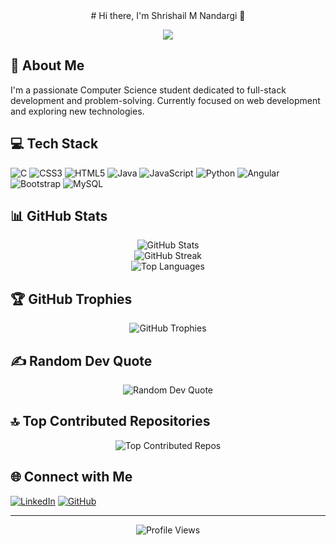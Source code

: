 <div align="center">
# Hi there, I'm Shrishail M Nandargi 👋

[![](https://visitcount.itsvg.in/api?id=ShrishailMN&icon=0&color=0)](https://visitcount.itsvg.in)

</div>

## 🚀 About Me
I'm a passionate Computer Science student dedicated to full-stack development and problem-solving. Currently focused on web development and exploring new technologies.

## 💻 Tech Stack
![C](https://img.shields.io/badge/c-%2300599C.svg?style=for-the-badge&logo=c&logoColor=white) 
![CSS3](https://img.shields.io/badge/css3-%231572B6.svg?style=for-the-badge&logo=css3&logoColor=white) 
![HTML5](https://img.shields.io/badge/html5-%23E34F26.svg?style=for-the-badge&logo=html5&logoColor=white) 
![Java](https://img.shields.io/badge/java-%23ED8B00.svg?style=for-the-badge&logo=openjdk&logoColor=white) 
![JavaScript](https://img.shields.io/badge/javascript-%23323330.svg?style=for-the-badge&logo=javascript&logoColor=%23F7DF1E) 
![Python](https://img.shields.io/badge/python-3670A0?style=for-the-badge&logo=python&logoColor=ffdd54) 
![Angular](https://img.shields.io/badge/angular-%23DD0031.svg?style=for-the-badge&logo=angular&logoColor=white)
![Bootstrap](https://img.shields.io/badge/bootstrap-%238511FA.svg?style=for-the-badge&logo=bootstrap&logoColor=white)
![MySQL](https://img.shields.io/badge/mysql-%2300000f.svg?style=for-the-badge&logo=mysql&logoColor=white)

## 📊 GitHub Stats
<div align="center">
  <img src="https://github-readme-stats.vercel.app/api?username=ShrishailMN&theme=radical&hide_border=false&include_all_commits=true&count_private=true" alt="GitHub Stats" /><br/>
  <img src="https://github-readme-streak-stats.herokuapp.com/?user=ShrishailMN&theme=radical&hide_border=false" alt="GitHub Streak" /><br/>
  <img src="https://github-readme-stats.vercel.app/api/top-langs/?username=ShrishailMN&theme=radical&hide_border=false&include_all_commits=true&count_private=true&layout=compact" alt="Top Languages" />
</div>

## 🏆 GitHub Trophies
<div align="center">
  <img src="https://github-profile-trophy.vercel.app/?username=ShrishailMN&theme=radical&no-frame=false&no-bg=true&margin-w=4" alt="GitHub Trophies" />
</div>

## ✍️ Random Dev Quote
<div align="center">
  <img src="https://quotes-github-readme.vercel.app/api?type=horizontal&theme=radical" alt="Random Dev Quote" />
</div>

## 🔝 Top Contributed Repositories
<div align="center">
  <img src="https://github-contributor-stats.vercel.app/api?username=ShrishailMN&limit=5&theme=radical&combine_all_yearly_contributions=true" alt="Top Contributed Repos" />
</div>

## 🌐 Connect with Me
[![LinkedIn](https://img.shields.io/badge/LinkedIn-%230077B5.svg?logo=linkedin&logoColor=white)](https://www.linkedin.com/in/shrishail-m-n-4b3997270/) 
[![GitHub](https://img.shields.io/badge/-GitHub-black?style=flat-square&logo=GitHub&logoColor=white)](https://github.com/ShrishailMN)

---
<!-- Profile Views Counter -->
<div align="center">
  <img src="https://komarev.com/ghpvc/?username=ShrishailMN&label=Profile%20views&color=0e75b6&style=flat" alt="Profile Views" />
</div>
